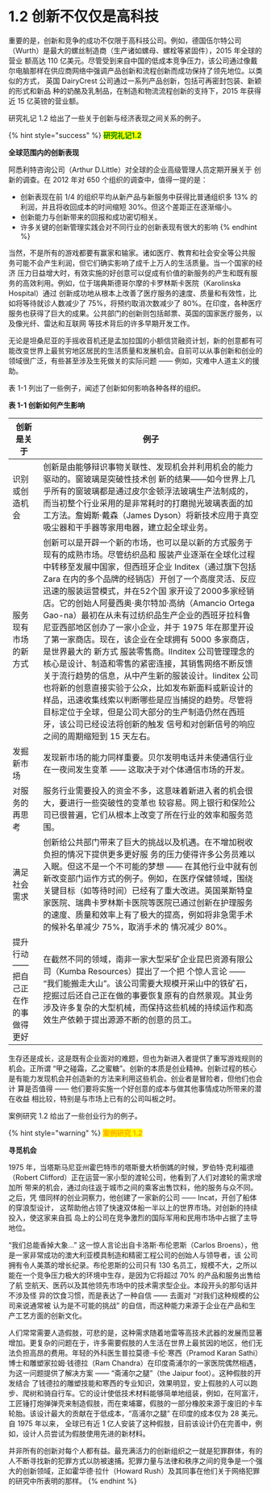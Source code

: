 # 1.2 创新不仅仅是高科技

&#x20;       重要的是，创新和竞争的成功不仅限于高科技公司。例如，德国伍尔特公司 （Wurth）是最大的螺丝制造商（生产诸如螺母、螺栓等紧固件），2015 年全球的营业 额高达 110 亿美元。尽管受到来自中国的低成本竞争压力，该公司通过像戴尔电脑那样在供应商网络中强调产品创新和流程创新而成功保持了领先地位。以类似的方式， 英国 DairyCrest 公司通过一系列产品创新，包括可再密封包装、新颖的形式和新品 种的奶酪及乳制品，在制造和物流流程创新的支持下，2015 年获得近 15 亿英镑的营业额。

&#x20;       研究礼记 1.2 给出了一些关于创新与经济表现之间关系的例子。

{% hint style="success" %}
<mark style="color:green;">**研究礼记1.2**</mark>

&#x20;                                                 **全球范围内的创新表现**

阿悉利特咨询公司（Arthur D.Little）对全球的企业高级管理人员定期开展关于 创新的调查。在 2012 年对 650 个组织的调查中，值得一提的是：

* 创新表现在前 1/4 的组织平均从新产品与新服务中获得比普通组织多 13% 的利润，并且将收回成本的时间缩短 30%。但这个差距正在逐渐缩小。&#x20;
* 创新能力与创新带来的回报和成功密切相关。&#x20;
* 许多关键的创新管理实践会对不同行业的创新表现有很大的影响
{% endhint %}

&#x20;       当然，不是所有的游戏都要有赢家和输家。诸如医疗、教育和社会安全等公共服 务可能不会产生利润，但它们确实影响了成千上万人的生活质量。当一个国家的经济 压力日益增大时，有效实施的好创意可以促成有价值的新服务的产生和既有服务的高效利用。例如，位于瑞典斯德哥尔摩的卡罗林斯卡医院（Karolinska Hospital）通过 创新成功地从根本上改善了医疗服务的速度、质量和有效性，比如将等待就诊人数减少了 75%，将预约取消次数减少了 80%。在印度，各种医疗服务也获得了巨大的成果。公共部门的创新则包括邮票、英国的国家医疗服务，以及像光纤、雷达和互联网 等技术背后的许多早期开发工作。&#x20;

&#x20;       无论是坦桑尼亚的手摇收音机还是孟加拉国的小额信贷融资计划，新的创意都有可能改变世界上最贫穷地区居民的生活质量和发展机会。自前可以从事创新和创业的 领域很广泛，有些甚至涉及生死做关的实际问题 —— 例如，灾难中人道主义的援助。

&#x20;       表 1-1 列出了一些例子，闻述了创新如何影响各种各样的组织。&#x20;

**表 1-1 创新如何产生影响**&#x20;

| 创新是关于                | 例子                                                                                                                                                                                                                                                                                                                                                                                                                                                                                           |
| -------------------- | -------------------------------------------------------------------------------------------------------------------------------------------------------------------------------------------------------------------------------------------------------------------------------------------------------------------------------------------------------------------------------------------------------------------------------------------------------------------------------------------- |
| 识别或创造机会              | 创新是由能够辩识事物关联性、发现机会并利用机会的能力驱动的。窗玻璃是突破性技术创 新的结果——如今世界上几乎所有的窗玻璃都是通过皮尔金顿浮法玻璃生产法制成的，而当初整个行业采用的是非常耗时的打磨抛光玻璃表面的加工方法。詹姆斯·戴森（James Dyson）将新技术应用于真空吸尘器和干手器等家用电器，建立起全球业务。                                                                                                                                                                                                                                                                                                                               |
| 服务现有市场的新方式           | 创新可以是开辟一个新的市场，也可以是以新的方式服务于现有的成熟市场。尽管纺织品和 服装产业逐渐在全球化过程中转移至发展中国家，但西班牙企业 Inditex（通过旗下包括 Zara 在内的多个品牌的经销店）开创了一个高度灵活、反应迅速的服装运营模式，并在52个国 家开设了2000多家经销店。它的创始人阿曼西奥·奥尔特加·高纳（Amancio Ortega Gao-na）最初在从未有过纺织品生产企业的西班牙拉科鲁尼亚西部地区创办了一家小企业，并于 1975 年在那里开设了第一家商店。现在，该企业在全球拥有 5000 多家商店，是世界最大的 新方式 服装零售商。lInditex 公司管理理念的核心是设计、制造和零售的紧密连接，其销售网络不断反馈关于流行趋势的信息，从中产生新的服装设计。Iinditex 公司也将新的创意直接实验于公众，比如发布新面料或新设计的样品，迅速收集线索以判断哪些是应当捕捉的趋势。尽管将 目标定位于全球，但是公司大部分的生产制造仍然在西班牙，该公司已经设法将创新的触发 信号和对创新信号的响应之间的周期缩短到 15 天左右。 |
| 发掘新市场                | 发现新市场的能力同样重要。贝尔发明电话并未使通信行业在一夜间发生变革 —— 这取决于对个体通信市场的开发。                                                                                                                                                                                                                                                                                                                                                                                                                                        |
| 对服务的再思考              | 服务行业需要投入的资金不多，这意味着新进入者的机会很大，要进行一些突破性的变革也  较容易。网上银行和保险公司已很普遍，它们从根本上改变了所在行业的效率和服务范围。                                                                                                                                                                                                                                                                                                                                                                                                           |
| 满足社会需求               | 创新给公共部门带来了巨大的挑战以及机遇。在不增加税收负担的情况下提供更多更好服 务的压力使得许多公务员难以入眠。但这不是一个不可能的梦想 —— 在其他行业中就有创新改变部门运作方式的例子。例如，在医疗保健领域，围绕关键目标（如等待时间）已经有了重大改进。英国莱斯特皇家医院、瑞典卡罗林斯卡医院等医院已通过创新在护理服务的速度、质量和效率上有了极大的提高，例如将非急需手术的候补名单减少 75%，取消手术的 情况减少 80%。                                                                                                                                                                                                                                                                         |
| 提升行动 —— 把自己正在作的事做得更好 | 在截然不同的领域，南非一家大型采矿企业昆巴资源有限公司（Kumba Resources）提出了一个把 个惊人言论 —— “我们能搬走大山”。该公司需要大规模开采山中的铁矿石，挖掘过后还自己正在做的事要恢复原有的自然景观。其业务涉及许多复杂的大型机械，而保持这些机械的持续运作和高效生产依赖于提出源源不断的创意的员工。                                                                                                                                                                                                                                                                                                                               |



&#x20;       生存还是成长，这是既有企业面对的难题，但也为新进入者提供了重写游戏规则的机会。正所谓 “甲之碰霜，乙之蜜糖”。创新的本质是创业精神。创新过程的核心 是有能力发现机会并创造新的方法来利用这些机会。创业者是冒险者，但他们也会计 算是否值得 —— 他们要将实施一个好创意的成本与做其他事情成功所带来的潜在收益 相比较，特别是与市场上已有的公司叫板之时。

&#x20;       案例研究 1.2 给出了一些创业行为的例子。&#x20;

{% hint style="warning" %}
<mark style="color:orange;">**案例研究 1.2**</mark>

&#x20;                                                 **寻觅机会**

&#x20;         1975 年，当塔斯马尼亚州霍巴特市的塔斯曼大桥倒媽的时候，罗伯特·克利福德 （Robert Clifford）正在运营一家小型的渡轮公司，他看到了人们对渡轮的需求增加所 带来的机会，通过向往返于城市之间的乘客出售饮料，他的服务与众不同。之后，凭 借同样的创业洞察力，他创建了一家新的公司 —— Incat，开创了船体的穿浪型设计， 这帮助他占领了快速双体船一半以上的世界市场。对创新的持续投入，使这家来自孤 岛上的公司在竞争激烈的国际军用和民用市场中占据了主导地位。&#x20;

&#x20;       “我们总能香掉大象…” 这一惊人言论出自卡洛斯·布伦恩斯（Carlos Broens），他是一家非常成功的澳大利亚模具制造和精密工程公司的创始人与领导者，该 公司拥有令人美蒸的增长纪录。布伦恩斯的公司只有 130 名员工，规模不大，之所以 能在一个竞争压力极大的环境中生存，是因为它将超过 70% 的产品和服务出售给了航 空航天、医药以及其他领先市场中的技术需求型企业。本段开头的那句话并不涉及怪 异的饮食习惯，而是表达了一种自信 —— 去面对 “对我们这种规模的公司来说通常被 认为是不可能的挑战” 的自信，而这种能力来源于企业在产品和生产工艺方面的创新文化。&#x20;

&#x20;       人们常常需要人造假肢，可悲的是，这种需求随着地雷等高技术武器的发展而显著增加。更复杂的问题在于，许多需要假肢的人生活在世界上最贫因的地区，他们无法负担高昂的费用。年轻的外科医生普拉莫德·卡伦·寒西（Pramod Karan Sathi）博士和雕塑家拉姆·钱德拉（Ram Chandra）在印度斋浦尔的一家医院偶然相遇，为这一问题提供了解决方案 —— “斋浦尔之腿”（the Jaipur foot）。这种假肢的开发结合 了钱德拉的雕塑技能和寒西的专业知识，效果明显，安上假肢的人可以跑步、爬树和骑自行车。它的设计使低技术材料能够简单地组装，例如，在阿富汗，工匠锤打炮弹弹壳来制造假肢，而在束埔寨，假肢的一部分橡胶来源于废旧的卡车轮胎。该设计最大的贡献在于低成本，“高浦尔之腿” 在印度的成本仅为 28 美元。自 1975 年以来， 全球已有近 1 亿人安装了这种假肢，目前该设计仍在完善中，例如，设计人员尝试为假肢使用先进的新材料。&#x20;

&#x20;       并非所有的创新对每个人都有益。最充满活力的创新组织之一就是犯罪群体，有的人不断寻找新的犯罪方式以防被速捕。犯罪力量与法律和秩序之间的竞争是一个强大的创新领域，正如霍华德·拉什（Howard Rush）及其同事在他们关于网络犯罪的研究中所表明的那样。
{% endhint %}





&#x20;&#x20;
